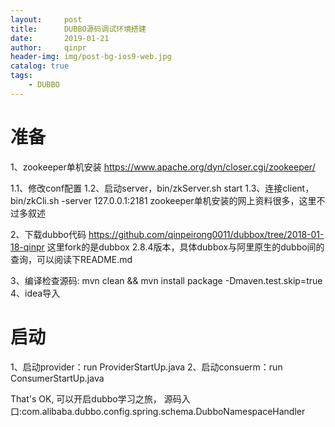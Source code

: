 ```yaml
---
layout:     post
title:      DUBBO源码调试环境搭建
date:       2019-01-21
author:     qinpr
header-img: img/post-bg-ios9-web.jpg
catalog: true
tags:
    - DUBBO
---
```


# 准备
1、zookeeper单机安装
https://www.apache.org/dyn/closer.cgi/zookeeper/

1.1、修改conf配置
1.2、启动server，bin/zkServer.sh start
1.3、连接client，bin/zkCli.sh -server 127.0.0.1:2181
zookeeper单机安装的网上资料很多，这里不过多叙述

2、下载dubbo代码
https://github.com/qinpeirong0011/dubbox/tree/2018-01-18-qinpr
这里fork的是dubbox 2.8.4版本，具体dubbox与阿里原生的dubbo间的查询，可以阅读下README.md

3、编译检查源码: mvn clean && mvn install package -Dmaven.test.skip=true
4、idea导入

# 启动
1、启动provider：run ProviderStartUp.java
2、启动consuerm：run ConsumerStartUp.java

That's OK, 可以开启dubbo学习之旅，
源码入口:com.alibaba.dubbo.config.spring.schema.DubboNamespaceHandler


